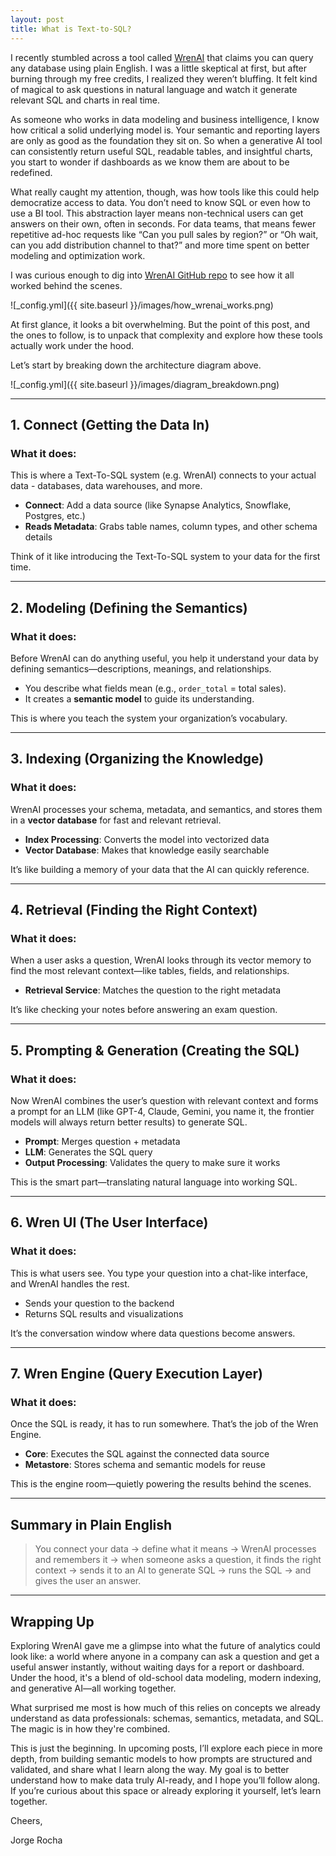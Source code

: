 ```yaml
---
layout: post
title: What is Text-to-SQL?
---
```


I recently stumbled across a tool called [WrenAI](https://getwren.ai/) that claims you can query any database using plain English. I was a little skeptical at first, but after burning through my free credits, I realized they weren’t bluffing. It felt kind of magical to ask questions in natural language and watch it generate relevant SQL and charts in real time.

As someone who works in data modeling and business intelligence, I know how critical a solid underlying model is. Your semantic and reporting layers are only as good as the foundation they sit on. So when a generative AI tool can consistently return useful SQL, readable tables, and insightful charts, you start to wonder if dashboards as we know them are about to be redefined.

What really caught my attention, though, was how tools like this could help democratize access to data. You don’t need to know SQL or even how to use a BI tool. This abstraction layer means non-technical users can get answers on their own, often in seconds. For data teams, that means fewer repetitive ad-hoc requests like “Can you pull sales by region?” or “Oh wait, can you add distribution channel to that?” and more time spent on better modeling and optimization work.

I was curious enough to dig into [WrenAI GitHub repo](https://github.com/Canner/WrenAI/tree/main) to see how it all worked behind the scenes.

![_config.yml]({{ site.baseurl }}/images/how_wrenai_works.png)

At first glance, it looks a bit overwhelming. But the point of this post, and the ones to follow, is to unpack that complexity and explore how these tools actually work under the hood.

Let’s start by breaking down the architecture diagram above.

![_config.yml]({{ site.baseurl }}/images/diagram_breakdown.png)

---

## 1. Connect (Getting the Data In)

### What it does:

This is where a Text-To-SQL system (e.g. WrenAI) connects to your actual data - databases, data warehouses, and more.

- **Connect**: Add a data source (like Synapse Analytics, Snowflake, Postgres, etc.)
- **Reads Metadata**: Grabs table names, column types, and other schema details

Think of it like introducing the Text-To-SQL system to your data for the first time.

---

## 2. Modeling (Defining the Semantics)

### What it does:

Before WrenAI can do anything useful, you help it understand your data by defining semantics—descriptions, meanings, and relationships.

- You describe what fields mean (e.g., `order_total` = total sales).
- It creates a **semantic model** to guide its understanding.

This is where you teach the system your organization’s vocabulary.

---

## 3. Indexing (Organizing the Knowledge)

### What it does:

WrenAI processes your schema, metadata, and semantics, and stores them in a **vector database** for fast and relevant retrieval.

- **Index Processing**: Converts the model into vectorized data
- **Vector Database**: Makes that knowledge easily searchable

It’s like building a memory of your data that the AI can quickly reference.

---

## 4. Retrieval (Finding the Right Context)

### What it does:

When a user asks a question, WrenAI looks through its vector memory to find the most relevant context—like tables, fields, and relationships.

- **Retrieval Service**: Matches the question to the right metadata

It’s like checking your notes before answering an exam question.

---

## 5. Prompting & Generation (Creating the SQL)

### What it does:

Now WrenAI combines the user’s question with relevant context and forms a prompt for an LLM (like GPT-4, Claude, Gemini, you name it, the frontier models will always return better results) to generate SQL.

- **Prompt**: Merges question + metadata
- **LLM**: Generates the SQL query
- **Output Processing**: Validates the query to make sure it works

This is the smart part—translating natural language into working SQL.

---

## 6. Wren UI (The User Interface)

### What it does:

This is what users see. You type your question into a chat-like interface, and WrenAI handles the rest.

- Sends your question to the backend
- Returns SQL results and visualizations

It’s the conversation window where data questions become answers.

---

## 7. Wren Engine (Query Execution Layer)

### What it does:

Once the SQL is ready, it has to run somewhere. That’s the job of the Wren Engine.

- **Core**: Executes the SQL against the connected data source
- **Metastore**: Stores schema and semantic models for reuse

This is the engine room—quietly powering the results behind the scenes.

---

## Summary in Plain English

> You connect your data → define what it means → WrenAI processes and remembers it → when someone asks a question, it finds the right context → sends it to an AI to generate SQL → runs the SQL → and gives the user an answer.

---

## Wrapping Up

Exploring WrenAI gave me a glimpse into what the future of analytics could look like: a world where anyone in a company can ask a question and get a useful answer instantly, without waiting days for a report or dashboard. Under the hood, it's a blend of old-school data modeling, modern indexing, and generative AI—all working together.

What surprised me most is how much of this relies on concepts we already understand as data professionals: schemas, semantics, metadata, and SQL. The magic is in how they're combined.

This is just the beginning. In upcoming posts, I’ll explore each piece in more depth, from building semantic models to how prompts are structured and validated, and share what I learn along the way. My goal is to better understand how to make data truly AI-ready, and I hope you’ll follow along. If you’re curious about this space or already exploring it yourself, let’s learn together.

Cheers,

Jorge Rocha
